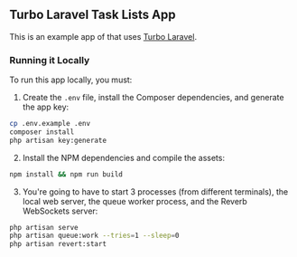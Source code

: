 ## Turbo Laravel Task Lists App

This is an example app of that uses [Turbo Laravel](https://turbo-laravel.com).

### Running it Locally

To run this app locally, you must:

1. Create the `.env` file, install the Composer dependencies, and generate the app key:

```bash
cp .env.example .env
composer install
php artisan key:generate
```

2. Install the NPM dependencies and compile the assets:

```bash
npm install && npm run build
```

3. You're going to have to start 3 processes (from different terminals), the local web server, the queue worker process, and the Reverb WebSockets server:

```bash
php artisan serve
php artisan queue:work --tries=1 --sleep=0
php artisan revert:start
```
